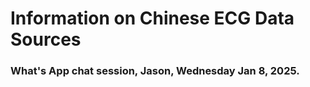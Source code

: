 # Information on Chinese ECG Data Sources

### What's App chat session, Jason, Wednesday Jan 8, 2025.  





